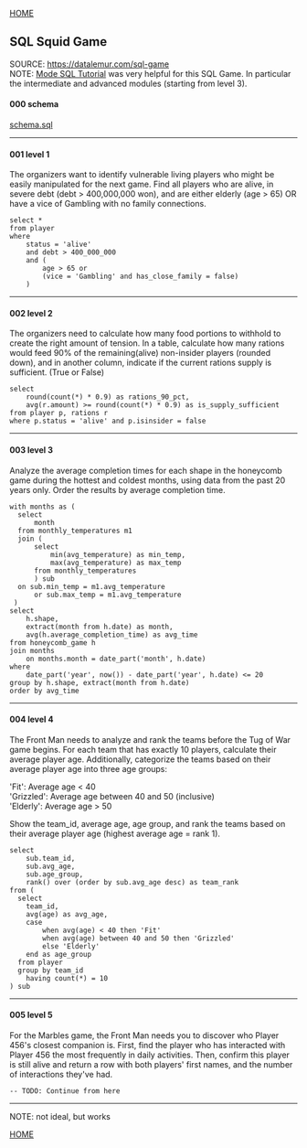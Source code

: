 [HOME](../../README.md)

## SQL Squid Game

SOURCE: https://datalemur.com/sql-game  
NOTE: [Mode SQL Tutorial](https://mode.com/sql-tutorial) was very helpful for this SQL Game. In particular the
intermediate and advanced modules (starting from level 3).

#### 000 schema

[schema.sql](schema.sql)

---

#### 001 level 1

The organizers want to identify vulnerable living players who might be easily manipulated for the next game. Find all
players who are alive, in severe debt (debt > 400,000,000 won), and are either elderly (age > 65) OR have a vice of
Gambling with no family connections.

```
select * 
from player
where
    status = 'alive'
	and debt > 400_000_000
	and (
	    age > 65 or 
	    (vice = 'Gambling' and has_close_family = false)
	)
```

---

#### 002 level 2

The organizers need to calculate how many food portions to withhold to create the right amount of tension. In a table,
calculate how many rations would feed 90% of the remaining(alive) non-insider players (rounded down), and in another
column, indicate if the current rations supply is sufficient. (True or False)

```
select
	round(count(*) * 0.9) as rations_90_pct,
	avg(r.amount) >= round(count(*) * 0.9) as is_supply_sufficient
from player p, rations r
where p.status = 'alive' and p.isinsider = false
```

---

#### 003 level 3

Analyze the average completion times for each shape in the honeycomb game during the hottest and coldest months, using
data from the past 20 years only. Order the results by average completion time.

```
with months as (
  select 
	  month
  from monthly_temperatures m1
  join (
	  select
		  min(avg_temperature) as min_temp,
		  max(avg_temperature) as max_temp
	  from monthly_temperatures
	  ) sub
  on sub.min_temp = m1.avg_temperature
	  or sub.max_temp = m1.avg_temperature
 )
select
	h.shape,
	extract(month from h.date) as month,
	avg(h.average_completion_time) as avg_time
from honeycomb_game h
join months
	on months.month = date_part('month', h.date)
where
	date_part('year', now()) - date_part('year', h.date) <= 20
group by h.shape, extract(month from h.date)
order by avg_time
```

---

#### 004 level 4

The Front Man needs to analyze and rank the teams before the Tug of War game begins. For each team that has exactly 10
players, calculate their average player age. Additionally, categorize the teams based on their average player age into
three age groups:

'Fit': Average age < 40  
'Grizzled': Average age between 40 and 50 (inclusive)  
'Elderly': Average age > 50

Show the team_id, average age, age group, and rank the teams based on their average player age (highest average age =
rank 1).

```
select 
	sub.team_id,
	sub.avg_age,
	sub.age_group,
	rank() over (order by sub.avg_age desc) as team_rank
from (
  select
  	team_id,
  	avg(age) as avg_age,
	case
		when avg(age) < 40 then 'Fit'
		when avg(age) between 40 and 50 then 'Grizzled'
		else 'Elderly'
	end as age_group
  from player
  group by team_id
  	having count(*) = 10
) sub
```

---

#### 005 level 5

For the Marbles game, the Front Man needs you to discover who Player 456's closest companion is. First, find the player
who has interacted with Player 456 the most frequently in daily activities. Then, confirm this player is still alive and
return a row with both players' first names, and the number of interactions they've had.

``` 
-- TODO: Continue from here
```

---

NOTE: not ideal, but works

[HOME](../../README.md)
